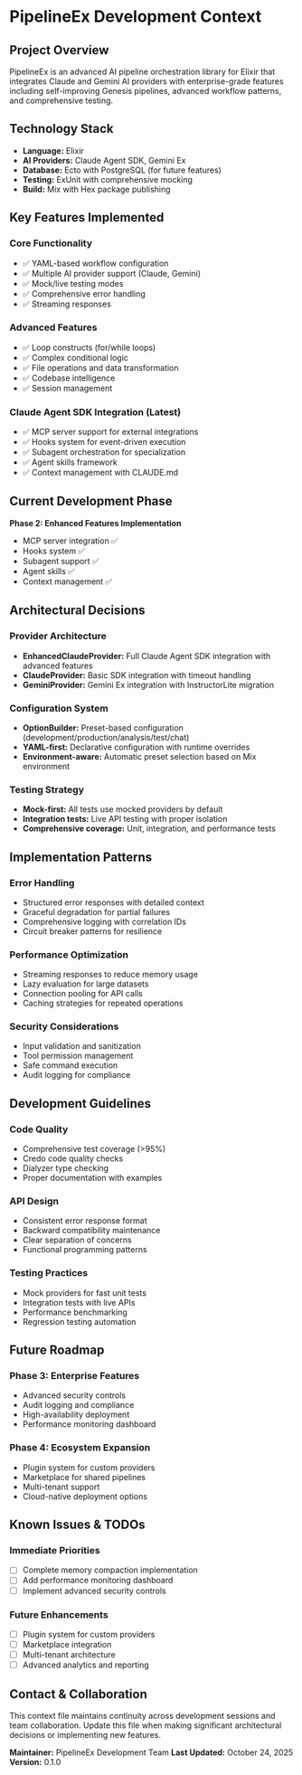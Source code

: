 # PipelineEx Development Context

## Project Overview
PipelineEx is an advanced AI pipeline orchestration library for Elixir that integrates Claude and Gemini AI providers with enterprise-grade features including self-improving Genesis pipelines, advanced workflow patterns, and comprehensive testing.

## Technology Stack
- **Language:** Elixir
- **AI Providers:** Claude Agent SDK, Gemini Ex
- **Database:** Ecto with PostgreSQL (for future features)
- **Testing:** ExUnit with comprehensive mocking
- **Build:** Mix with Hex package publishing

## Key Features Implemented

### Core Functionality
- ✅ YAML-based workflow configuration
- ✅ Multiple AI provider support (Claude, Gemini)
- ✅ Mock/live testing modes
- ✅ Comprehensive error handling
- ✅ Streaming responses

### Advanced Features
- ✅ Loop constructs (for/while loops)
- ✅ Complex conditional logic
- ✅ File operations and data transformation
- ✅ Codebase intelligence
- ✅ Session management

### Claude Agent SDK Integration (Latest)
- ✅ MCP server support for external integrations
- ✅ Hooks system for event-driven execution
- ✅ Subagent orchestration for specialization
- ✅ Agent skills framework
- ✅ Context management with CLAUDE.md

## Current Development Phase
**Phase 2: Enhanced Features Implementation**
- MCP server integration ✅
- Hooks system ✅
- Subagent support ✅
- Agent skills ✅
- Context management ✅

## Architectural Decisions

### Provider Architecture
- **EnhancedClaudeProvider:** Full Claude Agent SDK integration with advanced features
- **ClaudeProvider:** Basic SDK integration with timeout handling
- **GeminiProvider:** Gemini Ex integration with InstructorLite migration

### Configuration System
- **OptionBuilder:** Preset-based configuration (development/production/analysis/test/chat)
- **YAML-first:** Declarative configuration with runtime overrides
- **Environment-aware:** Automatic preset selection based on Mix environment

### Testing Strategy
- **Mock-first:** All tests use mocked providers by default
- **Integration tests:** Live API testing with proper isolation
- **Comprehensive coverage:** Unit, integration, and performance tests

## Implementation Patterns

### Error Handling
- Structured error responses with detailed context
- Graceful degradation for partial failures
- Comprehensive logging with correlation IDs
- Circuit breaker patterns for resilience

### Performance Optimization
- Streaming responses to reduce memory usage
- Lazy evaluation for large datasets
- Connection pooling for API calls
- Caching strategies for repeated operations

### Security Considerations
- Input validation and sanitization
- Tool permission management
- Safe command execution
- Audit logging for compliance

## Development Guidelines

### Code Quality
- Comprehensive test coverage (>95%)
- Credo code quality checks
- Dialyzer type checking
- Proper documentation with examples

### API Design
- Consistent error response format
- Backward compatibility maintenance
- Clear separation of concerns
- Functional programming patterns

### Testing Practices
- Mock providers for fast unit tests
- Integration tests with live APIs
- Performance benchmarking
- Regression testing automation

## Future Roadmap

### Phase 3: Enterprise Features
- Advanced security controls
- Audit logging and compliance
- High-availability deployment
- Performance monitoring dashboard

### Phase 4: Ecosystem Expansion
- Plugin system for custom providers
- Marketplace for shared pipelines
- Multi-tenant support
- Cloud-native deployment options

## Known Issues & TODOs

### Immediate Priorities
- [ ] Complete memory compaction implementation
- [ ] Add performance monitoring dashboard
- [ ] Implement advanced security controls

### Future Enhancements
- [ ] Plugin system for custom providers
- [ ] Marketplace integration
- [ ] Multi-tenant architecture
- [ ] Advanced analytics and reporting

## Contact & Collaboration

This context file maintains continuity across development sessions and team collaboration. Update this file when making significant architectural decisions or implementing new features.

**Maintainer:** PipelineEx Development Team
**Last Updated:** October 24, 2025
**Version:** 0.1.0
